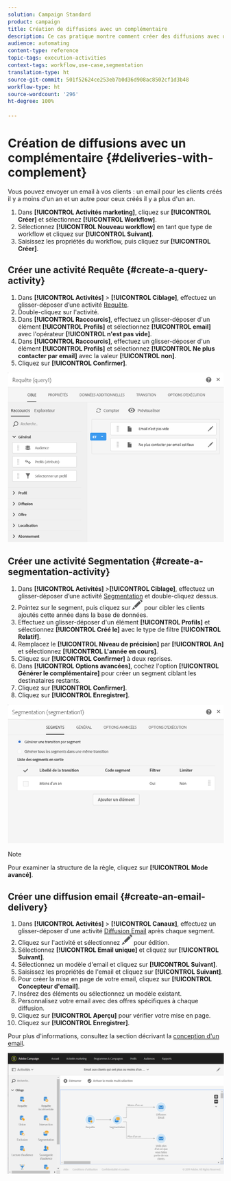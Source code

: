 ```yaml
---
solution: Campaign Standard
product: campaign
title: Création de diffusions avec un complémentaire
description: Ce cas pratique montre comment créer des diffusions avec un complémentaire.
audience: automating
content-type: reference
topic-tags: execution-activities
context-tags: workflow,use-case,segmentation
translation-type: ht
source-git-commit: 501f52624ce253eb7b0d36d908ac8502cf1d3b48
workflow-type: ht
source-wordcount: '296'
ht-degree: 100%

---
```



# Création de diffusions avec un complémentaire {#deliveries-with-complement}

Vous pouvez envoyer un email à vos clients : un email pour les clients créés il y a moins d&#39;un an et un autre pour ceux créés il y a plus d&#39;un an.

1. Dans **[!UICONTROL Activités marketing]**, cliquez sur **[!UICONTROL Créer]** et sélectionnez **[!UICONTROL Workflow]**.
1. Sélectionnez **[!UICONTROL Nouveau workflow]** en tant que type de workflow et cliquez sur **[!UICONTROL Suivant]**.
1. Saisissez les propriétés du workflow, puis cliquez sur **[!UICONTROL Créer]**.

## Créer une activité Requête {#create-a-query-activity}

1. Dans **[!UICONTROL Activités]** > **[!UICONTROL Ciblage]**, effectuez un glisser-déposer d’une activité [Requête](../../automating/using/query.md).
1. Double-cliquez sur l&#39;activité.
1. Dans **[!UICONTROL Raccourcis]**, effectuez un glisser-déposer d&#39;un élément **[!UICONTROL Profils]** et sélectionnez **[!UICONTROL email]** avec l&#39;opérateur **[!UICONTROL n&#39;est pas vide]**.
1. Dans **[!UICONTROL Raccourcis]**, effectuez un glisser-déposer d&#39;un élément **[!UICONTROL Profils]** et sélectionnez **[!UICONTROL Ne plus contacter par email]** avec la valeur **[!UICONTROL non]**.
1. Cliquez sur **[!UICONTROL Confirmer]**.

![](assets/wf-complement-query.png)

## Créer une activité Segmentation {#create-a-segmentation-activity}

1. Dans **[!UICONTROL Activités]** >**[!UICONTROL Ciblage]**, effectuez un glisser-déposer d’une activité [Segmentation](../../automating/using/segmentation.md) et double-cliquez dessus.
1. Pointez sur le segment, puis cliquez sur ![](assets/edit_darkgrey-24px.png) pour cibler les clients ajoutés cette année dans la base de données.
1. Effectuez un glisser-déposer d&#39;un élément **[!UICONTROL Profils]** et sélectionnez **[!UICONTROL Créé le]** avec le type de filtre **[!UICONTROL Relatif]**.
1. Remplacez le **[!UICONTROL Niveau de précision]** par **[!UICONTROL An]** et sélectionnez **[!UICONTROL L&#39;année en cours]**.
1. Cliquez sur **[!UICONTROL Confirmer]** à deux reprises.
1. Dans **[!UICONTROL Options avancées]**, cochez l&#39;option **[!UICONTROL Générer le complémentaire]** pour créer un segment ciblant les destinataires restants.
1. Cliquez sur **[!UICONTROL Confirmer]**.
1. Cliquez sur **[!UICONTROL Enregistrer]**.

![](assets/wf-complement-segmentation.png)

>[!NOTE]
>
>Pour examiner la structure de la règle, cliquez sur **[!UICONTROL Mode avancé]**.

## Créer une diffusion email {#create-an-email-delivery}

1. Dans **[!UICONTROL Activités]** > **[!UICONTROL Canaux]**, effectuez un glisser-déposer d&#39;une activité [Diffusion Email](../../automating/using/email-delivery.md) après chaque segment.
1. Cliquez sur l&#39;activité et sélectionnez ![](assets/edit_darkgrey-24px.png) pour édition.
1. Sélectionnez **[!UICONTROL Email unique]** et cliquez sur **[!UICONTROL Suivant]**.
1. Sélectionnez un modèle d&#39;email et cliquez sur **[!UICONTROL Suivant]**.
1. Saisissez les propriétés de l&#39;email et cliquez sur **[!UICONTROL Suivant]**.
1. Pour créer la mise en page de votre email, cliquez sur **[!UICONTROL Concepteur d&#39;email]**.
1. Insérez des éléments ou sélectionnez un modèle existant.
1. Personnalisez votre email avec des offres spécifiques à chaque diffusion.
1. Cliquez sur **[!UICONTROL Aperçu]** pour vérifier votre mise en page.
1. Cliquez sur **[!UICONTROL Enregistrer]**.

Pour plus d&#39;informations, consultez la section décrivant la [conception d&#39;un email](../../designing/using/designing-from-scratch.md#designing-an-email-content-from-scratch).

![](assets/wf-deliveries-with-a-complement.png)
